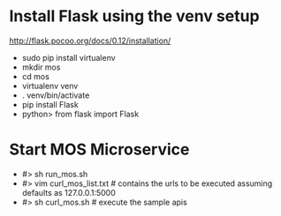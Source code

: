 # Install Flask using the venv setup
http://flask.pocoo.org/docs/0.12/installation/
* sudo pip install virtualenv
* mkdir mos
* cd mos
* virtualenv venv
* . venv/bin/activate
* pip install Flask
* python> from flask import Flask


# Start MOS Microservice
* #> sh run_mos.sh 
* #> vim curl_mos_list.txt # contains the urls to be executed assuming defaults as 127.0.0.1:5000
* #> sh curl_mos.sh # execute the sample apis

